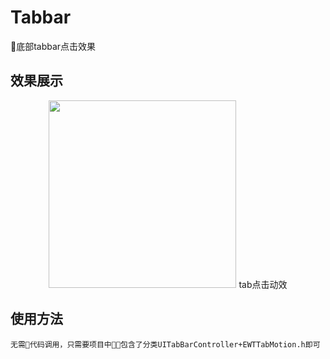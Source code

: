 # Tabbar

底部tabbar点击效果

## 效果展示

<center>
<img src="./tabbar/eui_tab.gif" width="300"/>
tab点击动效
</center> 

## 使用方法

```
无需代码调用，只需要项目中包含了分类UITabBarController+EWTTabMotion.h即可

```



